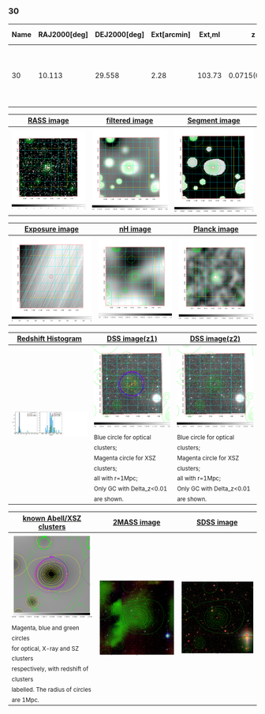 <div STYLE="page-break-after: always;"></div>

### 30

|Name|RAJ2000[deg]|DEJ2000[deg] |Ext[arcmin]| Ext,ml | z | z_src| C|GC(XSZ,Delta_z<0.01)| GC(OPT,Delta_z<0.01)|GC| R_sig[arcmin] | R500[arcmin] | R500[Mpc]| CRsig[c/s] | CR500[c/s] |L500[1E44 erg/s]|F500[1E-12 erg/s/cm^2]| M500[1E14 Msun]|Tx[keV]|Cnt_sig|Beta|Rc[arcmin]|Comment|Alias|
|---|---|---|---|---|---|------|---|--------|---------|----------|---|---|---|---|---|---|---|---|---|---|---|---|---|---|
|30| 10.113| 29.558| 2.28| 103.73| 0.0715(0.005)| z1, z_xsz| B| F20, L03, MCXC, SPI, Tar, XB| A, N, W| A, F20, L03, MCXC, N, SPI, Tar, W, XB| 11.725| 10.896| 0.891| 0.362(0.041)| 0.358(0.040)| 0.795(0.044)| 6.375(0.350)| 2.15(0.06)| 3.51(0.06)| 141.5| 0.836(-0.116+0.107)| 4.329(-0.846+0.706)| -| k264|

|[RASS image](../image/30/30_img.pdf)|[filtered image](../image/30/30_fil.pdf)|[Segment image](../image/30/30_seg.pdf)|
|-------------------|--------------------|-------------------|
| <img src="../image/30/30_img.png" width="300">  | <img src="../image/30/30_fil.png" width="300">   | <img src="../image/30/30_seg.png" width="300">  |

|[Exposure image](../image/30/30_mex.pdf)| [nH image](../image/30/30_nh.pdf)| [Planck image](../image/30/30_p.pdf)|
|-------------------|--------------------|-------------------|
|<img src="../image/30/30_mex.png" width="300">   | <img src="../image/30/30_nh.png" width="300">    | <img src="../image/30/30_p.png" width="300"> |

|[Redshift Histogram](../image/30/30_zg.pdf) | [DSS image(z1)](../image/30/30_dss_z1.pdf)      |  [DSS image(z2)](../image/30/30_dss_z2.pdf)    |
|-------------------|--------------------|-------------------|
|<img src="../image/30/30_zg.png" width="300"> |<img src="../image/30/30_dss_z1.png" width="300"> <sub><br>Blue circle for optical clusters; <br>Magenta circle for XSZ clusters; <br>all with r=1Mpc; <br>Only GC with Delta_z<0.01 are shown. </sub>| <img src="../image/30/30_dss_z2.png" width="300"><sub><br>Blue circle for optical clusters; <br>Magenta circle for XSZ clusters; <br>all with r=1Mpc; <br>Only GC with Delta_z<0.01 are shown. </sub> |

|[known Abell/XSZ clusters](../image/30/30_gc.pdf) | [2MASS image](../image/30/30_2mass.pdf)      |[SDSS image](../image/30/30_sdss.pdf)   |
|-------------------|-------------------|-------------------|
|<img src=../image/30/30_gc.png width="300"> <br><sub>Magenta, blue and green circles <br>for optical, X-ray and SZ clusters <br>respectively, with redshift of clusters <br>labelled. The radius of circles <br>are 1Mpc.</sub>|<img src="../image/30/30_2mass.png" width="300">  | <img src="../image/30/30_sdss.png" width="300">  |




